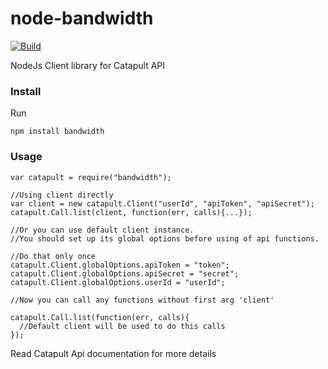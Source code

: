 # node-bandwidth

[![Build](https://travis-ci.org/bandwidthcom/node-bandwidth.png)](https://travis-ci.org/bandwidthcom/node-bandwidth)

NodeJs Client library for Catapult API

### Install

Run

```
npm install bandwidth
```

### Usage

```
var catapult = require("bandwidth");

//Using client directly
var client = new catapult.Client("userId", "apiToken", "apiSecret");
catapult.Call.list(client, function(err, calls){...});

//Or you can use default client instance.
//You should set up its global options before using of api functions.

//Do that only once
catapult.Client.globalOptions.apiToken = "token";
catapult.Client.globalOptions.apiSecret = "secret";
catapult.Client.globalOptions.userId = "userId";

//Now you can call any functions without first arg 'client'

catapult.Call.list(function(err, calls){
  //Default client will be used to do this calls
});

```

Read Catapult  Api documentation for more details


